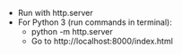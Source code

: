 - Run with http.server
- For Python 3 (run commands in terminal):
    - python -m http.server
    - Go to http://localhost:8000/index.html
